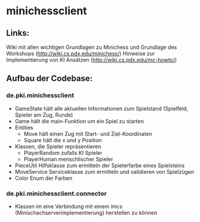 # minichessclient

## Links:
Wiki mit allen wichtigen Grundlagen zu Minichess und Grundlage des Workshops (http://wiki.cs.pdx.edu/minichess/)
Hinweise zur Implementierung von KI Ansätzen (http://wiki.cs.pdx.edu/mc-howto/)
## Aufbau der Codebase:
### de.pki.minichessclient
* GameState hält alle aktuellen Informationen zum Spielstand (Spielfeld, Spieler am Zug, Runde)
* Game hält die main-Funktion um ein Spiel zu starten
* Entities
    * Move hält einen Zug mit Start- und Ziel-Koordinaten
    * Square hält die x und y Position
* Klassen, die Spieler repräsentieren
    * PlayerRandom zufalls KI Spieler
    * PlayerHuman menschlischer Spieler
* PieceUtil Hilfsklasse zum ermitteln der Spielerfarbe eines Spielsteins
* MoveService Serviceklasse zum ermitteln und validieren von Spielzügen
* Color Enum der Farben
### de.pki.minichessclient.connector
* Klassen im eine Verbindung mit einem imcs (Minischachserverimplementierung) herstellen zu können
